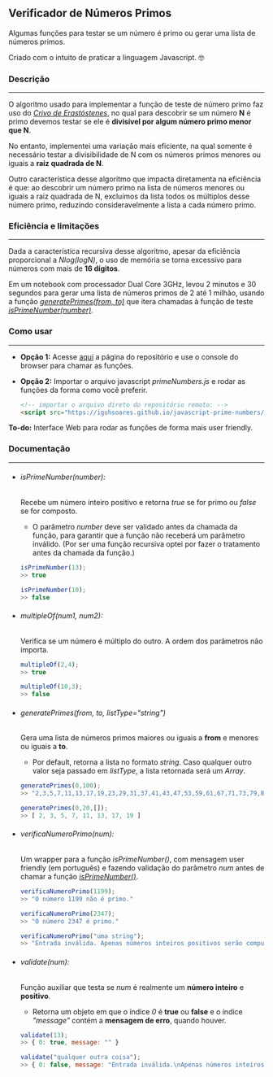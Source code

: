 ## Verificador de Números Primos

Algumas funções para testar se um número é primo ou gerar uma lista de números primos.

Criado com o intuito de praticar a linguagem Javascript. :nerd_face:


### Descrição
-------

O algoritmo usado para implementar a função de teste de número primo faz uso do
[*Crivo de Erastóstenes*](https://pt.wikipedia.org/wiki/Crivo_de_Erat%C3%B3stenes), no qual para descobrir se um número **N** é primo
devemos testar se ele é **divisível por algum número primo menor que N**.

No entanto, implementei uma variação mais eficiente, na qual somente é
necessário testar a divisibilidade  de N com os números primos menores ou
iguais a **raiz quadrada de N**.

Outro característica desse algoritmo que impacta diretamenta
na eficiência é que: ao descobrir um número primo na lista de números
menores ou iguais a raiz quadrada de N, excluímos da lista todos os
múltiplos desse número primo, reduzindo consideravelmente a lista a cada
número primo.


### Eficiência e limitações
----------

Dada a característica recursiva desse algoritmo, apesar da eficiência
proporcional a *Nlog(logN)*, o uso de memória se torna excessivo para
números com mais de **16 dígitos**.

Em um notebook com
processador Dual Core 3GHz, levou 2 minutos e 30 segundos para
gerar uma lista de números primos de 2 até 1 milhão, usando a função [*generatePrimes(from, to)*](#generate-primes) que itera chamadas à função de teste [*isPrimeNumber(number)*](#is-prime-number).


### Como usar
-----------

- **Opção 1:** Acesse [aqui](https://iguhsoares.github.io/javascript-prime-numbers/) a página do repositório e use o console do browser para chamar as funções.

- **Opção 2:** Importar o arquivo javascript *primeNumbers.js* e rodar as funções da forma como você preferir.

  ```html
  <!-- importar o arquivo direto do repositório remoto: -->
  <script src="https://iguhsoares.github.io/javascript-prime-numbers/primeNumbers.js"></script>

  ```

**To-do:** Interface Web para rodar as funções de forma mais user friendly.


### Documentação
----------

- <h6 id="is-prime-number"><i>isPrimeNumber(number)</i>:</h6>

  Recebe um número inteiro positivo e retorna *true* se for primo ou *false* se for composto.

    - O parâmetro *number* deve ser validado antes da chamada da função, para garantir que a função não receberá um parâmetro inválido. (Por ser uma função recursiva optei por fazer o tratamento antes da chamada da função.)

  ```Javascript
  isPrimeNumber(13);
  >> true

  isPrimeNumber(10);
  >> false
  ```

- ###### *multipleOf(num1, num2):*
  Verifica se um número é múltiplo do outro. A ordem dos parâmetros não importa.

  ```Javascript
  multipleOf(2,4);
  >> true

  multipleOf(10,3);
  >> false
  ```

- <h6 id="generate-primes"><i>generatePrimes(from, to, listType="string")</i></h6>

  Gera uma lista de números primos maiores ou iguais a **from** e menores ou iguais a **to**.
  - Por default, retorna a lista no formato *string*. Caso qualquer outro valor seja passado em *listType*, a lista retornada será um *Array*.

  ```Javascript
  generatePrimes(0,100);
  >> "2,3,5,7,11,13,17,19,23,29,31,37,41,43,47,53,59,61,67,71,73,79,83,89,97"

  generatePrimes(0,20,[]);
  >> [ 2, 3, 5, 7, 11, 13, 17, 19 ]
  ```

- ###### *verificaNumeroPrimo(num):*
  Um wrapper para a função *isPrimeNumber()*, com mensagem user friendly (em português) e fazendo validação do parâmetro *num* antes de chamar a função [*isPrimeNumber()*](#is-prime-number).

  ```Javascript
  verificaNumeroPrimo(1199);
  >> "O número 1199 não é primo."

  verificaNumeroPrimo(2347);
  >> "O número 2347 é primo."

  verificaNumeroPrimo("uma string");
  >> "Entrada inválida. Apenas números inteiros positivos serão computados."
  ```

- ###### *validate(num):*
  Função auxiliar que testa se *num* é realmente um **número inteiro** e **positivo**.
  - Retorna um objeto em que o índice *0* é **true** ou **false** e o índice *\"message\"* contém a **mensagem de erro**, quando houver.

  ```Javascript
  validate(13);
  >> { 0: true, message: "" }

  validate("qualquer outra coisa");
  >> { 0: false, message: "Entrada inválida.\nApenas números inteiros positivos serão computados." }
  ```

